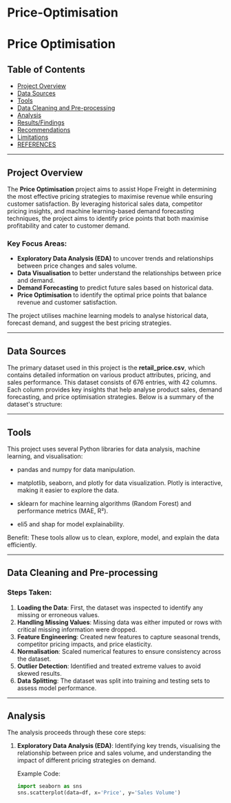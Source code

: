 # Price-Optimisation

# Price Optimisation

## Table of Contents

- [Project Overview](#project-overview)
- [Data Sources](#data-sources)
- [Tools](#tools)
- [Data Cleaning and Pre-processing](#data-cleaning-and-pre-processing)
- [Analysis](#analysis)
- [Results/Findings](#resultsfindings)
- [Recommendations](#recommendations)
- [Limitations](#limitations)
- [REFERENCES](#references)

---

## Project Overview

The **Price Optimisation** project aims to assist Hope Freight in determining the most effective pricing strategies to maximise revenue while ensuring customer satisfaction. By leveraging historical sales data, competitor pricing insights, and machine learning-based demand forecasting techniques, the project aims to identify price points that both maximise profitability and cater to customer demand.

### Key Focus Areas:
- **Exploratory Data Analysis (EDA)** to uncover trends and relationships between price changes and sales volume.
- **Data Visualisation** to better understand the relationships between price and demand.
- **Demand Forecasting** to predict future sales based on historical data.
- **Price Optimisation** to identify the optimal price points that balance revenue and customer satisfaction.

The project utilises machine learning models to analyse historical data, forecast demand, and suggest the best pricing strategies.

---


## Data Sources

The primary dataset used in this project is the **retail_price.csv**, which contains detailed information on various product attributes, pricing, and sales performance. This dataset consists of 676 entries, with 42 columns. Each column provides key insights that help analyse product sales, demand forecasting, and price optimisation strategies. Below is a summary of the dataset's structure:

---

## Tools

This project uses several Python libraries for data analysis, machine learning, and visualisation:

- pandas and numpy for data manipulation.

- matplotlib, seaborn, and plotly for data visualization. Plotly is interactive, making it easier to explore the data.

- sklearn for machine learning algorithms (Random Forest) and performance metrics (MAE, R²).

- eli5 and shap for model explainability.

Benefit: These tools allow us to clean, explore, model, and explain the data efficiently.

---

## Data Cleaning and Pre-processing

### Steps Taken:
1. **Loading the Data**: First, the dataset was inspected to identify any missing or erroneous values.
2. **Handling Missing Values**: Missing data was either imputed or rows with critical missing information were dropped.
3. **Feature Engineering**: Created new features to capture seasonal trends, competitor pricing impacts, and price elasticity.
4. **Normalisation**: Scaled numerical features to ensure consistency across the dataset.
5. **Outlier Detection**: Identified and treated extreme values to avoid skewed results.
6. **Data Splitting**: The dataset was split into training and testing sets to assess model performance.

---

## Analysis

The analysis proceeds through these core steps:
1. **Exploratory Data Analysis (EDA)**: Identifying key trends, visualising the relationship between price and sales volume, and understanding the impact of different pricing strategies on demand.
   
   Example Code:
   ```python
   import seaborn as sns
   sns.scatterplot(data=df, x='Price', y='Sales Volume')
